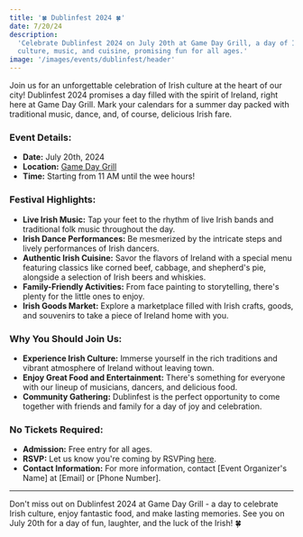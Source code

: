 ```yaml
---
title: '🍀 Dublinfest 2024 🍀'
date: 7/20/24
description:
  'Celebrate Dublinfest 2024 on July 20th at Game Day Grill, a day of Irish
  culture, music, and cuisine, promising fun for all ages.'
image: '/images/events/dublinfest/header'
---
```


Join us for an unforgettable celebration of Irish culture at the heart of our
city! Dublinfest 2024 promises a day filled with the spirit of Ireland, right
here at Game Day Grill. Mark your calendars for a summer day packed with
traditional music, dance, and, of course, delicious Irish fare.

### **Event Details:**

- **Date:** July 20th, 2024
- **Location:** [Game Day Grill](https://maps.app.goo.gl/Qd7f5GEyVGj1em3JA)
- **Time:** Starting from 11 AM until the wee hours!

### **Festival Highlights:**

- **Live Irish Music:** Tap your feet to the rhythm of live Irish bands and
  traditional folk music throughout the day.
- **Irish Dance Performances:** Be mesmerized by the intricate steps and lively
  performances of Irish dancers.
- **Authentic Irish Cuisine:** Savor the flavors of Ireland with a special menu
  featuring classics like corned beef, cabbage, and shepherd's pie, alongside a
  selection of Irish beers and whiskies.
- **Family-Friendly Activities:** From face painting to storytelling, there's
  plenty for the little ones to enjoy.
- **Irish Goods Market:** Explore a marketplace filled with Irish crafts, goods,
  and souvenirs to take a piece of Ireland home with you.

### **Why You Should Join Us:**

- **Experience Irish Culture:** Immerse yourself in the rich traditions and
  vibrant atmosphere of Ireland without leaving town.
- **Enjoy Great Food and Entertainment:** There's something for everyone with
  our lineup of musicians, dancers, and delicious food.
- **Community Gathering:** Dublinfest is the perfect opportunity to come
  together with friends and family for a day of joy and celebration.

### **No Tickets Required:**

- **Admission:** Free entry for all ages.
- **RSVP:** Let us know you're coming by RSVPing [here](#).
- **Contact Information:** For more information, contact [Event Organizer's
  Name] at [Email] or [Phone Number].

---

Don't miss out on Dublinfest 2024 at Game Day Grill - a day to celebrate Irish
culture, enjoy fantastic food, and make lasting memories. See you on July 20th
for a day of fun, laughter, and the luck of the Irish! 🍀
